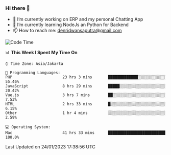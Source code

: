 ### Hi there 👋

- 🔭 I’m currently working on ERP and my personal Chatting App
- 🌱 I’m currently learning NodeJs an Python for Backend
- 📫 How to reach me: denridwansaputra@gmail.com


<!--START_SECTION:waka-->
![Code Time](http://img.shields.io/badge/Code%20Time-2%2C557%20hrs%2012%20mins-blue)

📊 **This Week I Spent My Time On** 

```text
⌚︎ Time Zone: Asia/Jakarta

💬 Programming Languages: 
PHP                      23 hrs 3 mins       █████████████░░░░░░░░░░░░   55.46% 
JavaScript               8 hrs 29 mins       █████░░░░░░░░░░░░░░░░░░░░   20.42% 
Vue.js                   3 hrs 7 mins        ██░░░░░░░░░░░░░░░░░░░░░░░   7.53% 
HTML                     2 hrs 33 mins       █░░░░░░░░░░░░░░░░░░░░░░░░   6.15% 
Other                    1 hr 4 mins         ░░░░░░░░░░░░░░░░░░░░░░░░░   2.59%

💻 Operating System: 
Mac                      41 hrs 33 mins      █████████████████████████   100.0%

```


 Last Updated on 24/01/2023 17:38:56 UTC
<!--END_SECTION:waka-->
